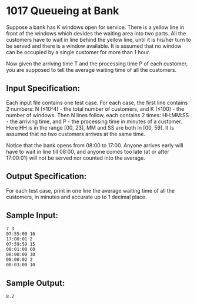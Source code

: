 # 1017 Queueing at Bank
Suppose a bank has K windows open for service. There is a yellow line in front of the windows which devides the waiting area into two parts. All the customers have to wait in line behind the yellow line, until it is his/her turn to be served and there is a window available. It is assumed that no window can be occupied by a single customer for more than 1 hour.

Now given the arriving time T and the processing time P of each customer, you are supposed to tell the average waiting time of all the customers.

## Input Specification:
Each input file contains one test case. For each case, the first line contains 2 numbers: N (≤10^4) - the total number of customers, and K (≤100) - the number of windows. Then N lines follow, each contains 2 times: HH:MM:SS - the arriving time, and P - the processing time in minutes of a customer. Here HH is in the range [00, 23], MM and SS are both in [00, 59]. It is assumed that no two customers arrives at the same time.

Notice that the bank opens from 08:00 to 17:00. Anyone arrives early will have to wait in line till 08:00, and anyone comes too late (at or after 17:00:01) will not be served nor counted into the average.

## Output Specification:
For each test case, print in one line the average waiting time of all the customers, in minutes and accurate up to 1 decimal place.

## Sample Input:
    7 3
    07:55:00 16
    17:00:01 2
    07:59:59 15
    08:01:00 60
    08:00:00 30
    08:00:02 2
    08:03:00 10
## Sample Output:
    8.2